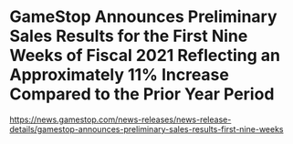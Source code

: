 # GameStop Announces Preliminary Sales Results for the First Nine Weeks of Fiscal 2021 Reflecting an Approximately 11% Increase Compared to the Prior Year Period

https://news.gamestop.com/news-releases/news-release-details/gamestop-announces-preliminary-sales-results-first-nine-weeks
